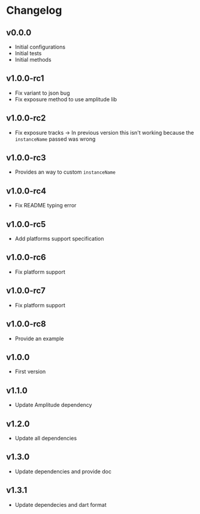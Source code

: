 # Changelog

## v0.0.0
* Initial configurations
* Initial tests
* Initial methods

## v1.0.0-rc1
* Fix variant to json bug
* Fix exposure method to use amplitude lib

## v1.0.0-rc2
* Fix exposure tracks
  -> In previous version this isn't working because the `instanceName` passed was wrong

## v1.0.0-rc3
* Provides an way to custom `instanceName`

## v1.0.0-rc4
* Fix README typing error

## v1.0.0-rc5
* Add platforms support specification

## v1.0.0-rc6
* Fix platform support

## v1.0.0-rc7
* Fix platform support

## v1.0.0-rc8
* Provide an example

## v1.0.0
* First version 

## v1.1.0
* Update Amplitude dependency

## v1.2.0
* Update all dependencies

## v1.3.0
* Update dependencies and provide doc 

## v1.3.1
* Update dependecies and dart format